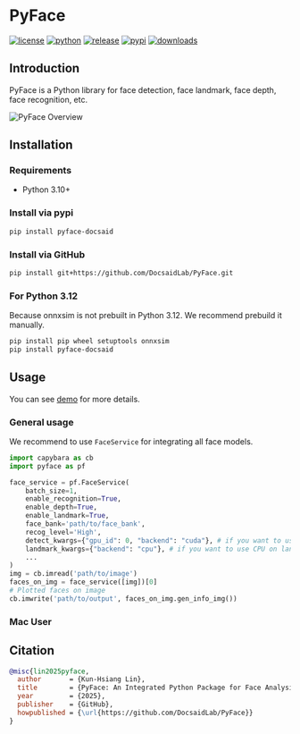 # PyFace

[![license](https://img.shields.io/badge/license-Apache%202-dfd.svg)](./LICENSE)
[![python](https://img.shields.io/badge/python-3.10+-aff.svg)](./pyproject.toml)
[![release](https://img.shields.io/github/v/release/DocsaidLab/PyFace?color=ffa)](https://github.com/DocsaidLab/PyFace/releases)
[![pypi](https://img.shields.io/pypi/v/pyface_docsaid.svg)](https://pypi.org/project/pyface_docsaid/)
[![downloads](https://img.shields.io/pypi/dm/pyface_docsaid?color=9cf)](https://pypi.org/project/pyface_docsaid/)

## Introduction

PyFace is a Python library for face detection, face landmark, face depth, face recognition, etc.

![PyFace Overview](https://media.githubusercontent.com/media/DocsaidLab/PyFace/refs/heads/main/docs/teaser.jpg)

## Installation

### Requirements

- Python 3.10+

### Install via pypi

```bash
pip install pyface-docsaid
```

### Install via GitHub

```bash
pip install git+https://github.com/DocsaidLab/PyFace.git
```

### For Python 3.12

Because onnxsim is not prebuilt in Python 3.12. We recommend prebuild it manually.

```bash
pip install pip wheel setuptools onnxsim
pip install pyface-docsaid
```

## Usage

You can see [demo](demo) for more details.

### General usage

We recommend to use `FaceService` for integrating all face models.

```python
import capybara as cb
import pyface as pf

face_service = pf.FaceService(
    batch_size=1,
    enable_recognition=True,
    enable_depth=True,
    enable_landmark=True,
    face_bank='path/to/face_bank',
    recog_level='High',
    detect_kwargs={"gpu_id": 0, "backend": "cuda"}, # if you want to use GPU on detection
    landmark_kwargs={"backend": "cpu"}, # if you want to use CPU on landmark
    ...
)
img = cb.imread('path/to/image')
faces_on_img = face_service([img])[0]
# Plotted faces on image
cb.imwrite('path/to/output', faces_on_img.gen_info_img())
```

### Mac User

## Citation

```bibtex
@misc{lin2025pyface,
  author       = {Kun-Hsiang Lin},
  title        = {PyFace: An Integrated Python Package for Face Analysis},
  year         = {2025},
  publisher    = {GitHub},
  howpublished = {\url{https://github.com/DocsaidLab/PyFace}}
}
```
